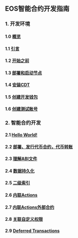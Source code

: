 ## EOS智能合约开发指南
### 1. 开发环境
#### 1.0 [概览](1.0.md)
#### 1.1 [引言](1.1.md)
#### 1.2 [开始之前](1.2.md)
#### 1.3 [部署和启动节点](1.3.md)
#### 1.4 [安装CDT](1.4.md)
#### 1.5 [创建开发钱包](1.5.md)
#### 1.6 [创建测试账号](1.6.md)
### 2. 智能合约开发
#### 2.1 [Hello World!](2.1.md)
#### 2.2 [部署、发行代币合约，代币转账](2.2.md)
#### 2.3 [理解ABI文件](2.3.md)
#### 2.4 [数据持久化](2.4.md)
#### 2.5 [二级索引](2.5.md)
#### 2.6 [内联Actions](2.6.md)
#### 2.7 [内联Actions外部合约](2.7.md)
#### 2.8 [关联自定义权限](2.8.md)
#### 2.9 [Deferred Transactions](2.9.md)
